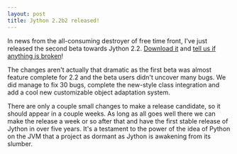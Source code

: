 ```yaml
---
layout: post
title: Jython 2.2b2 released!
---
```


In news from the all-consuming destroyer of free time front, I've just released the second beta
towards Jython 2.2. [Download
it](http://sourceforge.net/project/showfiles.php?group_id=12867&package_id=12218&release_id=507592)
and [tell us if anything is broken](http://jython.org/bugs)!

The changes aren't actually that dramatic as the first beta was almost feature complete for 2.2 and the beta users didn't uncover many bugs. We did manage to fix 30 bugs, complete the new-style class integration and add a cool new customizable object adaptation system.

There are only a couple small changes to make a release candidate, so it should appear in a couple weeks. As long as all goes well there we can make the release a week or so after that and have the first stable release of Jython in over five years. It's a testament to the power of the idea of Python on the JVM that a project as dormant as Jython is awakening from its slumber.

